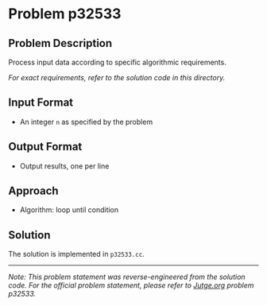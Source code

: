 # Problem p32533

## Problem Description

Process input data according to specific algorithmic requirements.

*For exact requirements, refer to the solution code in this directory.*

## Input Format

- An integer `n` as specified by the problem

## Output Format

- Output results, one per line

## Approach

- Algorithm: loop until condition

## Solution

The solution is implemented in `p32533.cc`.

---

*Note: This problem statement was reverse-engineered from the solution code. For the official problem statement, please refer to [Jutge.org](https://jutge.org/) problem p32533.*
